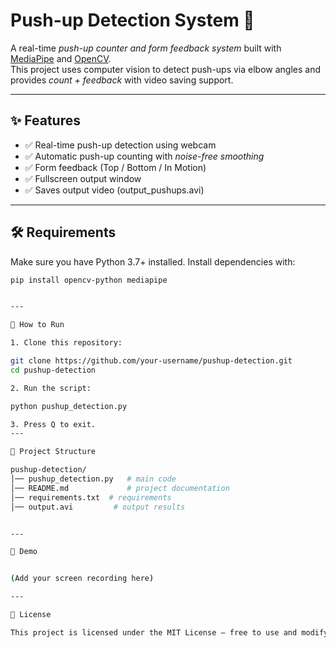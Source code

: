 # Push-up Detection System 💪

A real-time *push-up counter and form feedback system* built with [MediaPipe](https://github.com/google/mediapipe) and [OpenCV](https://opencv.org/).  
This project uses computer vision to detect push-ups via elbow angles and provides *count + feedback* with video saving support.

---

## ✨ Features
- ✅ Real-time push-up detection using webcam  
- ✅ Automatic push-up counting with *noise-free smoothing*  
- ✅ Form feedback (Top / Bottom / In Motion)  
- ✅ Fullscreen output window  
- ✅ Saves output video (output_pushups.avi)  

---

## 🛠 Requirements
Make sure you have Python 3.7+ installed. Install dependencies with:

```bash
pip install opencv-python mediapipe


---

🚀 How to Run

1. Clone this repository:

git clone https://github.com/your-username/pushup-detection.git
cd pushup-detection

2. Run the script:

python pushup_detection.py

3. Press Q to exit.
---

📂 Project Structure

pushup-detection/
│── pushup_detection.py   # main code
│── README.md             # project documentation
│── requirements.txt  # requirements
│── output.avi         # output results


---

🎥 Demo


(Add your screen recording here)

---

📜 License

This project is licensed under the MIT License — free to use and modify.